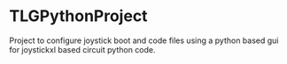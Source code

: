 # TLGPythonProject
Project to configure joystick boot and code files using a python based gui for joystickxl based circuit python code.
